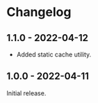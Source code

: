 # Changelog

## 1.1.0 - 2022-04-12

* Added static cache utility.

## 1.0.0 - 2022-04-11

Initial release.
